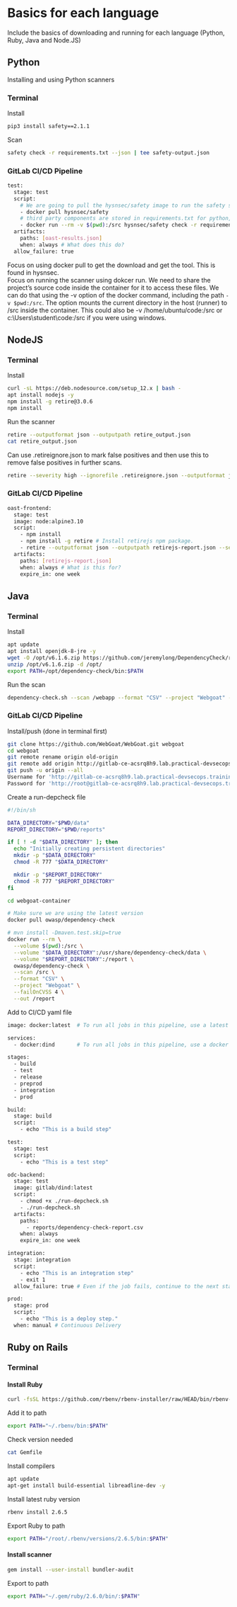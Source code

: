 # Basics for each language
Include the basics of downloading and running for each language (Python, Ruby, Java and Node.JS)

## Python
Installing and using Python scanners
### Terminal
Install
```sh
pip3 install safety==2.1.1
```
Scan
```sh
safety check -r requirements.txt --json | tee safety-output.json
```
### GitLab CI/CD Pipeline
```sh
test:
  stage: test
  script:
    # We are going to pull the hysnsec/safety image to run the safety scanner
    - docker pull hysnsec/safety
    # third party components are stored in requirements.txt for python, so we will scan this particular file with safety.
    - docker run --rm -v $(pwd):/src hysnsec/safety check -r requirements.txt --json > oast-results.json
  artifacts:
    paths: [oast-results.json]
    when: always # What does this do?
  allow_failure: true
  ```
Focus on using docker pull to get the download and get the tool. This is found in hysnsec.  
Focus on running the scanner using dokcer run. We need to share the project’s source code inside the container for it to access these files. We can do that using the -v option of the docker command, including the path ```-v $pwd:/src```. The option mounts the current directory in the host (runner) to /src inside the container. This could also be -v /home/ubuntu/code:/src or c:\Users\student\code:/src if you were using windows.

## NodeJS
### Terminal
Install
```sh
curl -sL https://deb.nodesource.com/setup_12.x | bash -
apt install nodejs -y
npm install -g retire@3.0.6
npm install
```
Run the scanner
```sh
retire --outputformat json --outputpath retire_output.json
cat retire_output.json
```
Can use .retireignore.json to mark false positives and then use this to remove false positives in further scans.
```sh
retire --severity high --ignorefile .retireignore.json --outputformat json --outputpath retire_output.json
```
### GitLab CI/CD Pipeline
```sh
oast-frontend:
  stage: test
  image: node:alpine3.10
  script:
    - npm install
    - npm install -g retire # Install retirejs npm package.
    - retire --outputformat json --outputpath retirejs-report.json --severity high
  artifacts:
    paths: [retirejs-report.json]
    when: always # What is this for?
    expire_in: one week
```

## Java
### Terminal
Install 
```sh
apt update
apt install openjdk-8-jre -y
wget -O /opt/v6.1.6.zip https://github.com/jeremylong/DependencyCheck/releases/download/v6.1.6/dependency-check-6.1.6-release.zip
unzip /opt/v6.1.6.zip -d /opt/
export PATH=/opt/dependency-check/bin:$PATH
```
Run the scan
```sh
dependency-check.sh --scan /webapp --format "CSV" --project "Webgoat" --failOnCVSS 8 --out /opt
```
### GitLab CI/CD Pipeline
Install/push (done in terminal first)
```sh
git clone https://github.com/WebGoat/WebGoat.git webgoat
cd webgoat
git remote rename origin old-origin
git remote add origin http://gitlab-ce-acsrq8h9.lab.practical-devsecops.training/root/webgoat.git
git push -u origin --all
Username for 'http://gitlab-ce-acsrq8h9.lab.practical-devsecops.training': root
Password for 'http://root@gitlab-ce-acsrq8h9.lab.practical-devsecops.training':
```
Create a run-depcheck file
```sh 
#!/bin/sh

DATA_DIRECTORY="$PWD/data"
REPORT_DIRECTORY="$PWD/reports"

if [ ! -d "$DATA_DIRECTORY" ]; then
  echo "Initially creating persistent directories"
  mkdir -p "$DATA_DIRECTORY"
  chmod -R 777 "$DATA_DIRECTORY"

  mkdir -p "$REPORT_DIRECTORY"
  chmod -R 777 "$REPORT_DIRECTORY"
fi

cd webgoat-container

# Make sure we are using the latest version
docker pull owasp/dependency-check

# mvn install -Dmaven.test.skip=true
docker run --rm \
  --volume $(pwd):/src \
  --volume "$DATA_DIRECTORY":/usr/share/dependency-check/data \
  --volume "$REPORT_DIRECTORY":/report \
  owasp/dependency-check \
  --scan /src \
  --format "CSV" \
  --project "Webgoat" \
  --failOnCVSS 4 \
  --out /report
```
Add to CI/CD yaml file
```sh
image: docker:latest  # To run all jobs in this pipeline, use a latest docker image

services:
  - docker:dind       # To run all jobs in this pipeline, use a docker image which contains a docker daemon running inside (dind - docker in docker). Reference: https://forum.gitlab.com/t/why-services-docker-dind-is-needed-while-already-having-image-docker/43534

stages:
  - build
  - test
  - release
  - preprod
  - integration
  - prod

build:
  stage: build
  script:
    - echo "This is a build step"

test:
  stage: test
  script:
    - echo "This is a test step"

odc-backend:
  stage: test
  image: gitlab/dind:latest
  script:
    - chmod +x ./run-depcheck.sh
    - ./run-depcheck.sh
  artifacts:
    paths:
      - reports/dependency-check-report.csv
    when: always
    expire_in: one week

integration:
  stage: integration
  script:
    - echo "This is an integration step"
    - exit 1
  allow_failure: true # Even if the job fails, continue to the next stages

prod:
  stage: prod
  script:
    - echo "This is a deploy step."
  when: manual # Continuous Delivery
```
## Ruby on Rails
### Terminal
#### Install Ruby
```sh
curl -fsSL https://github.com/rbenv/rbenv-installer/raw/HEAD/bin/rbenv-installer | bash
```
Add it to path
```sh
export PATH="~/.rbenv/bin:$PATH"
```
Check version needed
```sh
cat Gemfile
```
Install compilers
```sh
apt update
apt-get install build-essential libreadline-dev -y
```
Install latest ruby version
```sh
rbenv install 2.6.5
```
Export Ruby to path
```sh
export PATH="/root/.rbenv/versions/2.6.5/bin:$PATH"
```
#### Install scanner
```sh
gem install --user-install bundler-audit
```
Export to path
```sh
export PATH="~/.gem/ruby/2.6.0/bin/:$PATH"
```
